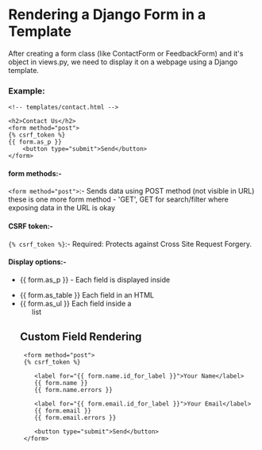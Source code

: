 # Rendering a Django Form in a Template
After creating a form class (like ContactForm or FeedbackForm) and it's object in views.py, we need to display it on a webpage using a Django template.

### Example:
 
    <!-- templates/contact.html -->

    <h2>Contact Us</h2>
    <form method="post">
    {% csrf_token %}
    {{ form.as_p }}
        <button type="submit">Send</button>
    </form>

#### form methods:-
`<form method="post">`:- Sends data using POST method (not visible in URL)
these is one more form method - 'GET', 
GET for search/filter where exposing data in the URL is okay

#### CSRF token:-
`{% csrf_token %}`:- Required: Protects against Cross Site Request Forgery.

#### Display options:-
* {{ form.as_p }} - 	Each field is displayed inside <p>
* {{ form.as_table }}	Each field in an HTML <table>
* {{ form.as_ul }}	Each field inside a <ul> list

## Custom Field Rendering

     <form method="post">
     {% csrf_token %}
  
        <label for="{{ form.name.id_for_label }}">Your Name</label>
        {{ form.name }}
        {{ form.name.errors }}

        <label for="{{ form.email.id_for_label }}">Your Email</label>
        {{ form.email }}
        {{ form.email.errors }}

        <button type="submit">Send</button>
     </form>

